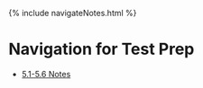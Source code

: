 {% include navigateNotes.html %}


# Navigation for Test Prep

- [5.1-5.6 Notes](https://ad1616.github.io/ADtri3python/5notes)
